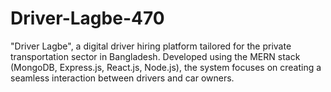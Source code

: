 # Driver-Lagbe-470
"Driver Lagbe", a digital driver hiring platform tailored for the private transportation sector in Bangladesh. Developed using the MERN stack (MongoDB, Express.js, React.js, Node.js), the system focuses on creating a seamless interaction between drivers and car owners. 
